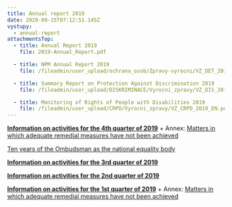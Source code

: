 ```yaml
---
title: Annual report 2019
date: 2020-09-15T07:12:51.145Z
vystupy:
  - annual-report
attachmentsTop:
  - title: Annual Report 2019
    file: 2019-Annual_Report.pdf

  - title: NPM Annual Report 2019
    file: /fileadmin/user_upload/ochrana_osob/Zpravy-vyrocni/VZ_DET_2019_EN.pdf

  - title: Summary Report on Protection Against Discrimination 2019
    file: /fileadmin/user_upload/DISKRIMINACE/Vyrocni_zpravy/VZ_DIS_2019_EN.pdf

  - title: Monitoring of Rights of People with Disabilities 2019
    file: /fileadmin/user_upload/CRPD/Vyrocni_zpravy/VZ_CRPD_2019_EN.pdf
---
```


**[Information on activities for the 4th quarter of 2019](2019_4_Q_EN.pdf)** + Annex: [Matters in which adequate remedial measures have not been achieved](2019_4_Q-Sanction_EN.pdf)

[Ten years of the Ombudsman as the national equality body](Ten_years_of_the_Ombudsman_as_the_national_equality_body.pdf)

**[Information on activities for the 3rd quarter of 2019](2019_3_Q_EN.pdf)**

**[Information on activities for the 2nd quarter of 2019](2019_2_Q_EN.pdf)**

**[Information on activities for the 1st quarter of 2019](2019_1_Q_EN.pdf)** + Annex: [Matters in which adequate remedial measures have not been achieved](2019_1_Q-Sanction_EN.pdf)
